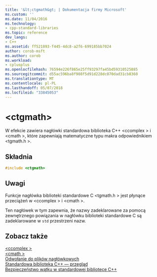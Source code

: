 ```yaml
---
title: '&lt;ctgmath&gt; | Dokumentacja firmy Microsoft'
ms.custom: ''
ms.date: 11/04/2016
ms.technology:
- cpp-standard-libraries
ms.topic: reference
dev_langs:
- C++
ms.assetid: ff521893-f445-4dc8-a2f6-699185bb7024
author: corob-msft
ms.author: corob
ms.workload:
- cplusplus
ms.openlocfilehash: 76594e226f865e25ff93297fa45bd59310525885
ms.sourcegitcommit: d55ac596ba8f908f5d91d228dc070dad31cb8360
ms.translationtype: MT
ms.contentlocale: pl-PL
ms.lasthandoff: 05/07/2018
ms.locfileid: "33845053"
---
```

# <a name="ltctgmathgt"></a>&lt;ctgmath&gt;

W efekcie zawiera nagłówki standardowa biblioteka C++ \<ccomplex > i \<cmath >, które zapewniają matematyczne typu makra odpowiednikiem \<tgmath.h >.

## <a name="syntax"></a>Składnia

```cpp
#include <ctgmath>

```

## <a name="remarks"></a>Uwagi

Funkcje nagłówka biblioteki standardowe C \<tgmath.h > jest płynące przeciążeń w \<ccomplex > i \<cmath >.

Ten nagłówek w tym zapewnia, że nazwy zadeklarowane za pomocą zewnętrznego powiązania w nagłówku biblioteki standardowe C są zadeklarowane w `std` przestrzeni nazw.

## <a name="see-also"></a>Zobacz także

[\<ccomplex >](../standard-library/ccomplex.md)<br/>
[\<cmath >](../standard-library/cmath.md)<br/>
[Odwołanie do plików nagłówkowych](../standard-library/cpp-standard-library-header-files.md)<br/>
[Standardowa biblioteka C++ — przegląd](../standard-library/cpp-standard-library-overview.md)<br/>
[Bezpieczeństwo wątku w standardowej bibliotece C++](../standard-library/thread-safety-in-the-cpp-standard-library.md)<br/>
